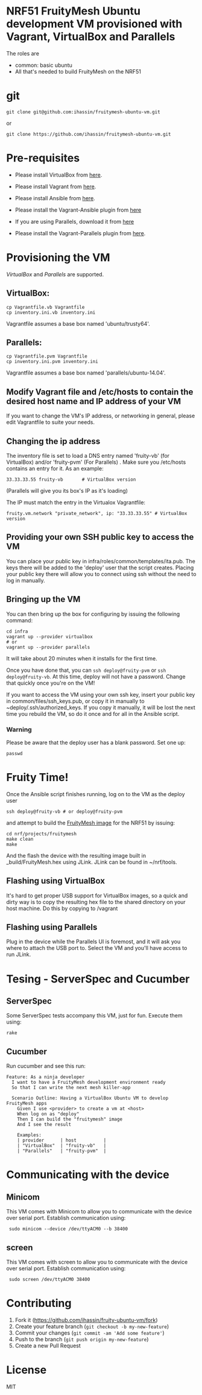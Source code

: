 # NRF51 FruityMesh Ubuntu development VM provisioned with Vagrant, VirtualBox and Parallels

The roles are

- common: basic ubuntu
- All that's needed to build FruityMesh on the NRF51 

# git

```
git clone git@github.com:ihassin/fruitymesh-ubuntu-vm.git
```
or

```
git clone https://github.com/ihassin/fruitymesh-ubuntu-vm.git
```

# Pre-requisites

* Please install VirtualBox from [here](https://www.virtualbox.org/wiki/Downloads).
* Please install Vagrant from [here](https://docs.vagrantup.com/v2/installation).
* Please install Ansible from [here](http://docs.ansible.com/ansible/intro_installation.html#getting-ansible).
* Please install the Vagrant-Ansible plugin from [here](https://github.com/Parallels/vagrant-parallels)

* If you are using Parallels, download it from [here](http://trial.parallels.com/?lang=en&terr=en)
* Please install the Vagrant-Parallels plugin from [here](https://github.com/Parallels/vagrant-parallels).

# Provisioning the VM

*VirtualBox* and *Parallels* are supported.

## VirtualBox:

```
cp Vagrantfile.vb Vagrantfile
cp inventory.ini.vb inventory.ini
```
Vagrantfile assumes a base box named 'ubuntu/trusty64'.

## Parallels:

```
cp Vagrantfile.pvm Vagrantfile
cp inventory.ini.pvm inventory.ini
```

Vagrantfile assumes a base box named 'parallels/ubuntu-14.04'.

## Modify Vagrant file and /etc/hosts to contain the desired host name and IP address of your VM

If you want to change the VM's IP address, or networking in general, please edit Vagrantfile to suite your needs.

## Changing the ip address

The inventory file is set to load a DNS entry named 'fruity-vb' (for VirtualBox) and/or 'fruity-pvm' (For Parallels) . Make sure you /etc/hosts contains an entry for it. As an example:

```
33.33.33.55	fruity-vb		# VirtualBox version
```

(Parallels will give you its box's IP as it's loading)

The IP must match the entry in the Virtualox Vagrantfile:

```
fruity.vm.network "private_network", ip: "33.33.33.55" # VirtualBox version
```

## Providing your own SSH public key to access the VM

You can place your public key in infra/roles/common/templates/ita.pub. The keys there will be added to the 'deploy' user that the script creates.
Placing your public key there will allow you to connect using ssh without the need to log in manually.

## Bringing up the VM

You can then bring up the box for configuring by issuing the following command:

```
cd infra
vagrant up --provider virtualbox
# or
vagrant up --provider parallels
```

It will take about 20 minutes when it installs for the first time.

Once you have done that, you can ```ssh deploy@fruity-pvm``` or ```ssh deploy@fruity-vb```. At this time, deploy will not have a password. Change that quickly once you're on the VM!

If you want to access the VM using your own ssh key, insert your public key in common/files/ssh_keys.pub, or copy it in manually to ~deploy/.ssh/authorized_keys. If you copy it manually, it will be lost the next time you rebuild the VM, so do it once and for all in the Ansible script.

### Warning

Please be aware that the deploy user has a blank password. Set one up:

```
passwd
```

# Fruity Time!

Once the Ansible script finishes running, log on to the VM as the deploy user

```
ssh deploy@fruity-vb # or deploy@fruity-pvm
```
and attempt to build the [FruityMesh image](https://github.com/mwaylabs/fruitymesh) for the NRF51 by issuing:

```
cd nrf/projects/fruitymesh
make clean
make
```

And the flash the device with the resulting image built in _build/FruityMesh.hex using JLink.
JLink can be found in ~/nrf/tools.

## Flashing using VirtualBox
It's hard to get proper USB support for VirtualBox images, so a quick and dirty way is to copy the resulting hex file to the shared directory on your host machine.
Do this by copying to /vagrant

## Flashing using Parallels
Plug in the device while the Parallels UI is foremost, and it will ask you where to attach the USB port to. Select the VM and you'll have access to run JLink.

# Tesing - ServerSpec and Cucumber

## ServerSpec

Some ServerSpec tests accompany this VM, just for fun.
Execute them using:

```
rake
```

## Cucumber

Run cucumber and see this run:

```
Feature: As a ninja developer
  I want to have a FruityMesh development environment ready
  So that I can write the next mesh killer-app

  Scenario Outline: Having a VirtualBox Ubuntu VM to develop FruityMesh apps
    Given I use <provider> to create a vm at <host>
    When log on as "deploy"
    Then I can build the "fruitymesh" image
    And I see the result

    Examples:
    | provider      | host          |
    | "VirtualBox"  | "fruity-vb"   |
    | "Parallels"   | "fruity-pvm"  |
```

# Communicating with the device

## Minicom

This VM comes with Minicom to allow you to communicate with the device over serial port.
Establish communication using:

```
 sudo minicom --device /dev/ttyACM0 --b 38400
```

## screen

This VM comes with screen to allow you to communicate with the device over serial port.
Establish communication using:

```
 sudo screen /dev/ttyACM0 38400
```

# Contributing

1. Fork it (https://github.com/ihassin/fruity-ubuntu-vm/fork)
2. Create your feature branch (`git checkout -b my-new-feature`)
3. Commit your changes (`git commit -am 'Add some feature'`)
4. Push to the branch (`git push origin my-new-feature`)
5. Create a new Pull Request

# License

MIT
